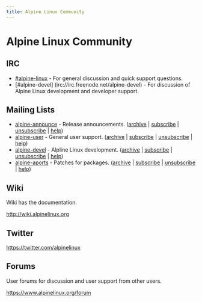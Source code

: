 ```yaml
---
title: Alpine Linux Community
---
```


# Alpine Linux Community

## IRC

* [\#alpine-linux](irc://irc.freenode.net/alpine-linux) - For general discussion and quick support questions.
* [\#alpine-devel] (irc://irc.freenode.net/alpine-devel) - For discussion of Alpine Linux development and developer
  support.

## Mailing Lists

* [alpine-announce](mailto:alpine-announce@lists.alpinelinux.org) -
  Release announcements.
  ([archive](http://lists.alpinelinux.org/alpine-announce)
  | [subscribe](mailto:alpine-announce+subscribe@lists.alpinelinux.org)
  | [unsubscribe](mailto:alpine-announce+unsubscribe@lists.alpinelinux.org)
  | [help](mailto:alpine-announce+help@lists.alpinelinux.org))
* [alpine-user](mailto:alpine-user@lists.alpinelinux.org) -
  General user support.
  ([archive](http://lists.alpinelinux.org/alpine-user)
  | [subscribe](mailto:alpine-user+subscribe@lists.alpinelinux.org)
  | [unsubscribe](mailto:alpine-user+unsubscribe@lists.alpinelinux.org)
  | [help](mailto:alpine-user+help@lists.alpinelinux.org))
* [alpine-devel](mailto:alpine-devel@lists.alpinelinux.org) -
  Alpline Linux development.
  ([archive](http://lists.alpinelinux.org/alpine-devel)
  | [subscribe](mailto:alpine-devel+subscribe@lists.alpinelinux.org)
  | [unsubscribe](mailto:alpine-devel+unsubscribe@lists.alpinelinux.org)
  | [help](mailto:alpine-devel+help@lists.alpinelinux.org))
* [alpine-aports](mailto:alpine-aports@lists.alpinelinux.org) -
  Patches for packages.
  ([archive](http://lists.alpinelinux.org/alpine-aports)
  | [subscribe](mailto:alpine-aports+subscribe@lists.alpinelinux.org)
  | [unsubscribe](mailto:alpine-aports+unsubscribe@lists.alpinelinux.org)
  | [help](mailto:alpine-aports+help@lists.alpinelinux.org))

## Wiki

Wiki has the documentation.

<http://wiki.alpinelinux.org>

## Twitter

<https://twitter.com/alpinelinux>

## Forums

User forums for discussion and user support from other users.

<https://www.alpinelinux.org/forum>

